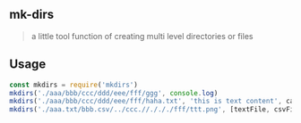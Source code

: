 ## mk-dirs
> a little tool function of creating multi level directories or files

## Usage
```js
const mkdirs = require('mkdirs')
mkdirs('./aaa/bbb/ccc/ddd/eee/fff/ggg', console.log)
mkdirs('./aaa/bbb/ccc/ddd/eee/fff/haha.txt', 'this is text content', callback)
mkdirs('./aaa.txt/bbb.csv/../ccc.//./././fff/ttt.png', [textFile, csvFile, imageFile], callback)

```